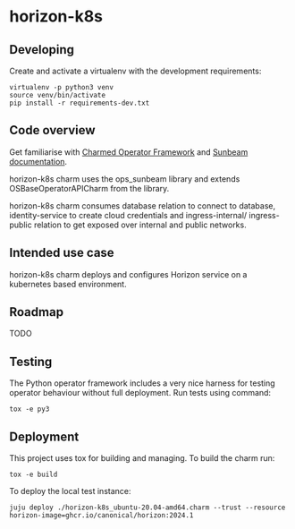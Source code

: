 # horizon-k8s

## Developing

Create and activate a virtualenv with the development requirements:

    virtualenv -p python3 venv
    source venv/bin/activate
    pip install -r requirements-dev.txt

## Code overview

Get familiarise with [Charmed Operator Framework](https://juju.is/docs/sdk)
and [Sunbeam documentation](sunbeam-docs).

horizon-k8s charm uses the ops\_sunbeam library and extends
OSBaseOperatorAPICharm from the library.

horizon-k8s charm consumes database relation to connect to database,
identity-service to create cloud credentials and ingress-internal/
ingress-public relation to get exposed over internal and public networks.

## Intended use case

horizon-k8s charm deploys and configures Horizon service
on a kubernetes based environment.

## Roadmap

TODO

## Testing

The Python operator framework includes a very nice harness for testing
operator behaviour without full deployment. Run tests using command:

    tox -e py3

## Deployment

This project uses tox for building and managing. To build the charm
run:

    tox -e build

To deploy the local test instance:

    juju deploy ./horizon-k8s_ubuntu-20.04-amd64.charm --trust --resource horizon-image=ghcr.io/canonical/horizon:2024.1

<!-- LINKS -->

[sunbeam-docs]: https://opendev.org/openstack/sunbeam-charms/src/branch/main/README.md
